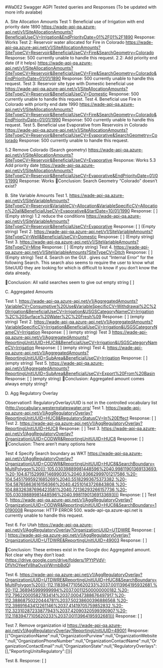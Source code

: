 

#WaDE2 Swagger AGPI Tested queries and Responses
(To be updated with more info avalabe)

A.	Site Allocation Amounts
Test 1: Beneficial use of Irrigation with end priority date 1890
https://wade-api-qa.azure-api.net/v1/SiteAllocationAmounts?BeneficialUseCV=Irrigation&EndPriorityDate=01%2F01%2F1890
Response: Works
Test 2: Reservoir water allocated for Fire in Colorado
https://wade-api-qa.azure-api.net/v1/SiteAllocationAmounts?SiteTypeCV=Reservoir&BeneficialUseCV=Fire&SearchGeometry=Colorado 
Response: 500 currently unable to handle this request.
2.2: Add priority end date (if it helps)
https://wade-api-qa.azure-api.net/v1/SiteAllocationAmounts?SiteTypeCV=Reservoir&BeneficialUseCV=Fire&SearchGeometry=Colorado&EndPriorityDate=01/01/1890
Response: 500 currently unable to handle this request.
Test 3: Reservoir site type with Domestic beneficial use
https://wade-api-qa.azure-api.net/v1/SiteAllocationAmounts?SiteTypeCV=Reservoir&BeneficialUseCV=Domestic
Response: 500 currently unable to handle this request.
Test 4. Beneficial use Fire in Colorado with priority end date 1990
https://wade-api-qa.azure-api.net/v1/SiteAllocationAmounts?SiteTypeCV=Reservoir&BeneficialUseCV=Fire&SearchGeometry=Colorado&EndPriorityDate=01/01/1990
Response: 500 currently unable to handle this request.
Test 5. Beneficial use Evaporative from Reservoirs in Colorado
https://wade-api-qa.azure-api.net/v1/SiteAllocationAmounts?SiteTypeCV=Reservoir&BeneficialUseCV=Evaporative&SearchGeometry=Colorado
Response: 500 currently unable to handle this request.

5.2 Remove Colorado (Search geometry)
https://wade-api-qa.azure-api.net/v1/SiteAllocationAmounts?SiteTypeCV=Reservoir&BeneficialUseCV=Evaporative
Response: Works
5.3 Add priority date
https://wade-api-qa.azure-api.net/v1/SiteAllocationAmounts?SiteTypeCV=Reservoir&BeneficialUseCV=Evaporative&EndPriorityDate=01/01/1990
Response: Works
Conclusion: Search Geometry “Colorado” doesn’t exist? 

B.	Site Variable Amounts 
Test 1. 
https://wade-api-qa.azure-api.net/v1/SiteVariableAmounts?SiteTypeCV=Reservoir&VariableCV=Allocation&VariableSpecificCV=Allocation%20all&BeneficialUseCV=Evaporative&StartDate=10/01/1990
Response: [ ] (Empty string)
1.2 reduce the conditions
https://wade-api-qa.azure-api.net/v1/SiteVariableAmounts?SiteTypeCV=Reservoir&BeneficialUseCV=Evaporative
Response: [ ] (Empty string)
Test 2. 
https://wade-api-qa.azure-api.net/v1/SiteVariableAmounts?SiteTypeCV=Well&BeneficialUseCV=Domestic
Response: [ ] (Empty string)
Test 3.
https://wade-api-qa.azure-api.net/v1/SiteVariableAmounts?SiteTypeCV=Mine
Response: [ ] (Empty string)
Test 4. 
https://wade-api-qa.azure-api.net/v1/SiteVariableAmounts?SiteTypeCV=Ditch
Response: [ ] (Empty string)
Test 4.  Search on the GUI .
gives out “Internal Error” for the following Search.
This search also seems to require the user to know what SiteUUID they are looking for which is difficult to know if you don’t know the data already.
 


Conclusion: All valid searches seem to give out empty string [ ]

C.	Aggregated Amounts

Test 1. 
https://wade-api-qa.azure-api.net/v1/AggregatedAmounts?VariableCV=Consumptive%20Use&VariableSpecificCV=Withdrawal%2C%20Irrigation&BeneficialUseCV=Irrigation&USGSCategoryNameCV=Irrigation%2C%20Surface%20Water%2C%20Fresh%09
Response: [ ] (empty string)
Test 2.
https://wade-api-qa.azure-api.net/v1/AggregatedAmounts?VariableSpecificCV=Irrigation&BeneficialUseCV=Irrigation&USGSCategoryNameCV=Irrigation
Response: [ ] (empty string)
Test 3
https://wade-api-qa.azure-api.net/v1/AggregatedAmounts?ReportingUnitUUID=HUC8&BeneficialUseCV=Irrigation&USGSCategoryNameCV=Irrigation
Response: [ ] (empty string)
Test 4.
https://wade-api-qa.azure-api.net/v1/AggregatedAmounts?ReportingUnitUUID=SubArea&BeneficialUseCV=Irrigation
Response: [ ] (empty string)
Test 5.
https://wade-api-qa.azure-api.net/v1/AggregatedAmounts?ReportingUnitUUID=SubArea&BeneficialUseCV=Export%20From%20Basin
Response: [ ] (empty string)
Conclusion: Aggregated amount comes always empty string?

D.	Agg Regulatory Overlay

Observation1: RegulatoryOverlayUUID is not in the controlled vocabulary list (http://vocabulary.westernstateswater.org/
Test 1. 
https://wade-api-qa.azure-api.net/v1/AggRegulatoryOverlay?ReportingUnitUUID=HUC8&RegulatoryStatusCV=In%20Effect
Response: [ ]
Test 2. 
https://wade-api-qa.azure-api.net/v1/AggRegulatoryOverlay?ReportingUnitUUID=HUC8
Response: [ ]
Test 3. 
https://wade-api-qa.azure-api.net/v1/AggRegulatoryOverlay?OrganizationUUID=CODWR&ReportingUnitUUID=HUC8
Response: [ ]
Conclusion: There aren’t many options here

Test 4 Specify Search boundary as WKT
https://wade-api-qa.azure-api.net/v1/AggRegulatoryOverlay?OrganizationUUID=CODWR&ReportingUnitUUID=HUC8&SearchBoundary=MultiPolygon%20(((-105.03039889981448596%2040.99811901369133693,%20-104.67152999714699035%2040.93662999701217586,%20-104.54517995921685269%2040.55182993675373382,%20-104.58765863616156366%2040.42510143726843808,%20-104.88326387696423581%2040.72136293266157736,%20-105.03039889981448596%2040.99811901369133693)))
Response: [ ]
Test 5. 
https://wade-api-qa.azure-api.net/v1/AggRegulatoryOverlay?OrganizationUUID=CODWR&ReportingUnitUUID=HUC8&SearchBoundary=10190008
Response: HTTP ERROR 500. wade-api-qa.azure-api.net is currently unable to handle this request.

Test 6. For Utah
https://wade-api-qa.azure-api.net/v1/AggRegulatoryOverlay?OrganizationUUID=UTDWRE
Response: [ ]
https://wade-api-qa.azure-api.net/v1/AggRegulatoryOverlay?OrganizationUUID=UTDWRE&ReportingUnitUUID=49003
Response: [ ]

Conclusion: These entrees exist in the Google doc Aggregated amount. Not clear why they don’t load:
(https://drive.google.com/drive/folders/1PYtPVdV-DfVhOYeefV8haOvsVWrmbBdQ)


Test 6.
https://wade-api-qa.azure-api.net/v1/AggRegulatoryOverlay?OrganizationUUID=UTDWRE&ReportingUnitUUID=HUC8&SearchBoundary=MultiPolygon%20(((-112.11839477105620233%2037.00113964195932681,%20-112.368945999999994%2037.00112500000000182,%20-112.79622000582783414%2037.00047388676497917,%20-112.38868750220444781%2037.50238600396886568,%20-112.39891643412261146%2037.41419705759852832,%20-112.32310287233877943%2037.42090320599390907,%20-112.11839477105620233%2037.00113964195932681)))
Response: [ ]

Test 7. Remove organization id
https://wade-api-qa.azure-api.net/v1/AggRegulatoryOverlay?ReportingUnitUUID=49001
Response:
[{"OrganizationName":null,"OrganizationPurview":null,"OrganizationWebsite":null,"OrganizationPhoneNumber":null,"OrganizationContactName":null,"OrganizationContactEmail":null,"OrganizationState":null,"RegulatoryOverlays":[],"ReportingUnitsRegulatory":[]}]


Test 8. 
Response: [ ]



